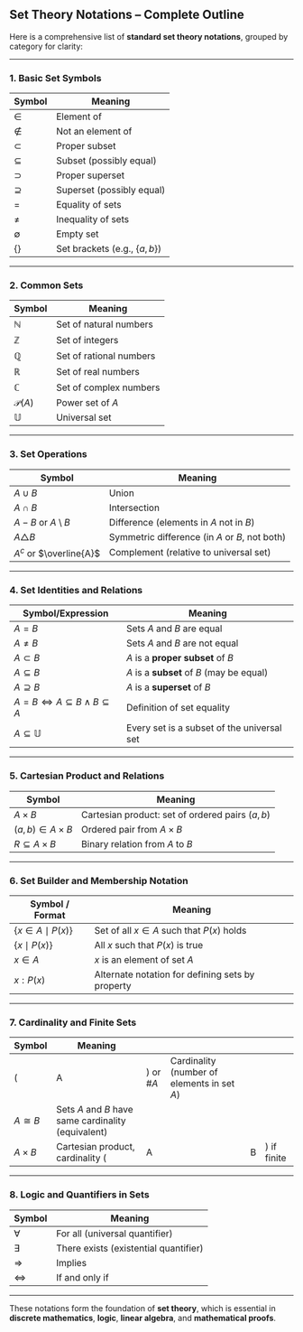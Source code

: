 ## **Set Theory Notations – Complete Outline**

Here is a comprehensive list of **standard set theory notations**, grouped by category for clarity:

---

### **1. Basic Set Symbols**

| Symbol      | Meaning                         |
| ----------- | ------------------------------- |
| $\in$       | Element of                      |
| $\notin$    | Not an element of               |
| $\subset$   | Proper subset                   |
| $\subseteq$ | Subset (possibly equal)         |
| $\supset$   | Proper superset                 |
| $\supseteq$ | Superset (possibly equal)       |
| $=$         | Equality of sets                |
| $\neq$      | Inequality of sets              |
| $\emptyset$ | Empty set                       |
| $\{ \}$     | Set brackets (e.g., $\{a, b\}$) |

---

### **2. Common Sets**

| Symbol           | Meaning                 |
| ---------------- | ----------------------- |
| $\mathbb{N}$     | Set of natural numbers  |
| $\mathbb{Z}$     | Set of integers         |
| $\mathbb{Q}$     | Set of rational numbers |
| $\mathbb{R}$     | Set of real numbers     |
| $\mathbb{C}$     | Set of complex numbers  |
| $\mathcal{P}(A)$ | Power set of $A$        |
| $\mathbb{U}$     | Universal set           |

---

### **3. Set Operations**

| Symbol                     | Meaning                                        |
| -------------------------- | ---------------------------------------------- |
| $A \cup B$                 | Union                                          |
| $A \cap B$                 | Intersection                                   |
| $A - B$ or $A \setminus B$ | Difference (elements in $A$ not in $B$)        |
| $A \triangle B$            | Symmetric difference (in $A$ or $B$, not both) |
| $A^c$ or $\overline{A}$    | Complement (relative to universal set)         |

---

### **4. Set Identities and Relations**

| Symbol/Expression                                         | Meaning                                    |
| --------------------------------------------------------- | ------------------------------------------ |
| $A = B$                                                   | Sets $A$ and $B$ are equal                 |
| $A \neq B$                                                | Sets $A$ and $B$ are not equal             |
| $A \subset B$                                             | $A$ is a **proper subset** of $B$          |
| $A \subseteq B$                                           | $A$ is a **subset** of $B$ (may be equal)  |
| $A \supseteq B$                                           | $A$ is a **superset** of $B$               |
| $A = B \Leftrightarrow A \subseteq B \land B \subseteq A$ | Definition of set equality                 |
| $A \subseteq \mathbb{U}$                                  | Every set is a subset of the universal set |

---

### **5. Cartesian Product and Relations**

| Symbol                   | Meaning                                          |
| ------------------------ | ------------------------------------------------ |
| $A \times B$             | Cartesian product: set of ordered pairs $(a, b)$ |
| $(a, b) \in A \times B$  | Ordered pair from $A \times B$                   |
| $R \subseteq A \times B$ | Binary relation from $A$ to $B$                  |

---

### **6. Set Builder and Membership Notation**

| Symbol / Format           | Meaning                                          |
| ------------------------- | ------------------------------------------------ |
| $\{ x \in A \mid P(x) \}$ | Set of all $x \in A$ such that $P(x)$ holds      |
| $\{ x \mid P(x) \}$       | All $x$ such that $P(x)$ is true                 |
| $x \in A$                 | $x$ is an element of set $A$                     |
| $x : P(x)$                | Alternate notation for defining sets by property |

---

### **7. Cardinality and Finite Sets**

| Symbol       | Meaning                                             |            |                                             |   |             |
| ------------ | --------------------------------------------------- | ---------- | ------------------------------------------- | - | ----------- |
| (            | A                                                   | ) or $\#A$ | Cardinality (number of elements in set $A$) |   |             |
| $A \cong B$  | Sets $A$ and $B$ have same cardinality (equivalent) |            |                                             |   |             |
| $A \times B$ | Cartesian product, cardinality (                    | A          |                                             | B | ) if finite |

---

### **8. Logic and Quantifiers in Sets**

| Symbol            | Meaning                               |
| ----------------- | ------------------------------------- |
| $\forall$         | For all (universal quantifier)        |
| $\exists$         | There exists (existential quantifier) |
| $\Rightarrow$     | Implies                               |
| $\Leftrightarrow$ | If and only if                        |

---

These notations form the foundation of **set theory**, which is essential in **discrete mathematics**, **logic**, **linear algebra**, and **mathematical proofs**.
